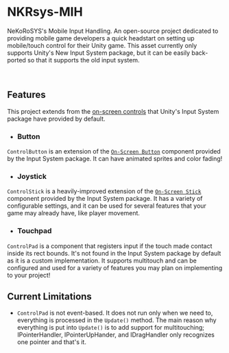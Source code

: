 # NKRsys-MIH
NeKoRoSYS's Mobile Input Handling. An open-source project dedicated to providing mobile game developers a quick headstart on setting up mobile/touch control for their Unity game. This asset currently only supports Unity's New Input System package, but it can be easily back-ported so that it supports the old input system.

<br>

## Features
This project extends from the [on-screen controls](https://docs.unity3d.com/Packages/com.unity.inputsystem@0.9/manual/OnScreen.html) that Unity's Input System package have provided by default.
- ### Button
`ControlButton` is an extension of the [`On-Screen Button`](https://docs.unity3d.com/Packages/com.unity.inputsystem@0.9/manual/OnScreen.html#on-screen-buttons) component provided by the Input System package. It can have animated sprites and color fading!
- ### Joystick
`ControlStick` is a heavily-improved extension of the [`On-Screen Stick`](https://docs.unity3d.com/Packages/com.unity.inputsystem@0.9/manual/OnScreen.html#on-screen-sticks) component provided by the Input System package. It has a variety of configurable settings, and it can be used for several features that your game may already have, like player movement.
- ### Touchpad
`ControlPad` is a component that registers input if the touch made contact inside its rect bounds. It's not found in the Input System package by default as it is a custom implementation. It supports multitouch and can be configured and used for a variety of features you may plan on implementing to your project!

## Current Limitations
- `ControlPad` is not event-based. It does not run only when we need to, everything is processed in the `Update()` method. The main reason why everything is put into `Update()` is to add support for multitouching; IPointerHandler, IPointerUpHander, and IDragHandler only recognizes one pointer and that's it.
